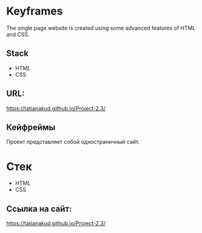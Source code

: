 # Keyframes
The single page website is created using some advanced features of HTML and CSS.

## Stack
* HTML
* CSS
## URL:
https://tatianakud.github.io/Project-2.3/


## Кейфреймы
Проект представляет собой одностраничный сайт.

# Стек
* HTML
* CSS
## Ссылка на сайт:
https://tatianakud.github.io/Project-2.3/
